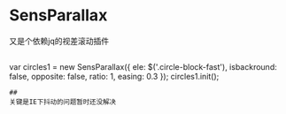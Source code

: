 # SensParallax
又是个依赖jq的视差滚动插件
##
  var circles1 = new SensParallax({
        ele: $('.circle-block-fast'),
        isbackround: false,
        opposite: false,
        ratio: 1,
        easing: 0.3
    });
    circles1.init();

    ##
    关键是IE下抖动的问题暂时还没解决